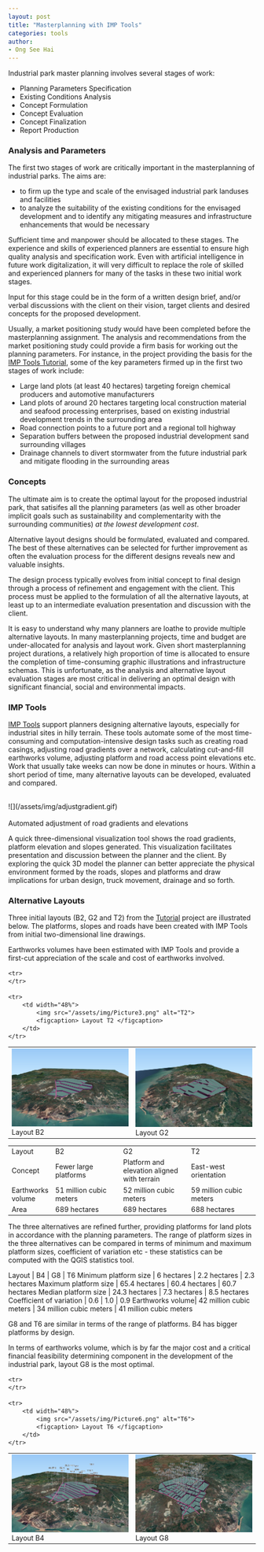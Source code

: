 ```yaml
---
layout: post
title: "Masterplanning with IMP Tools"
categories: tools
author: 
- Ong See Hai
---
```


Industrial park master planning involves several stages of work:
* Planning Parameters Specification
* Existing Conditions Analysis
* Concept Formulation
* Concept Evaluation
* Concept Finalization
* Report Production

### Analysis and Parameters
The first two stages of work are critically important in the masterplanning of industrial parks. The aims are:
* to firm up the type and scale of the envisaged industrial park landuses and facilities
* to analyze the suitability of the existing conditions for the envisaged development and to identify any mitigating measures and infrastructure enhancements that would be necessary 


Sufficient time and manpower should be allocated to these stages.  The experience and skills of experienced planners are essential to ensure high quality analysis and specification work.  Even with artificial intelligence in future work digitalization, it will very difficult to replace the role of skilled and experienced planners for many of the tasks in these two initial work stages.


Input for this stage could be in the form of a written design brief, and/or verbal discussions with the client on their vision, target clients and desired concepts for the proposed development. 


Usually, a market positioning study would have been completed before the masterplanning assignment.  The analysis and recommendations from the market positioning study could provide a firm basis for working out the planning parameters.
For instance, in the project providing the basis for the [IMP Tools Tutorial](/resources.html), some of the key parameters firmed up in the first two stages of work include:
* Large land plots (at least 40 hectares) targeting foreign chemical producers and automotive manufacturers
* Land plots of around 20 hectares targeting local construction material and seafood processing enterprises, based on existing industrial development trends in the surrounding area
* Road connection points to a future port and a regional toll highway
* Separation buffers between the proposed industrial development sand surrounding villages
* Drainage channels to divert stormwater from the future industrial park and mitigate flooding in the surrounding areas

### Concepts
The ultimate aim is to create the optimal layout for the proposed industrial park, that satisifes all the planning parameters (as well as other broader implicit goals such as sustainability and complementarity with the surrounding communities) _at the lowest development cost_.   


Alternative layout designs should be formulated, evaluated and compared.  The best of these alternatives can be selected for further improvement as often the evaluation process for the different designs reveals new and valuable insights.

The design process typically evolves from initial concept to final design through a process of refinement and engagement with the client.  This process must be applied to the formulation of all the alternative layouts, at least up to an intermediate evaluation presentation and discussion with the client.


It is easy to understand why many planners are loathe to provide multiple alternative layouts. In many masterplanning projects, time and budget are under-allocated for analysis and layout work.  Given short masterplanning project durations, a relatively high proportion of time is allocated to ensure the completion of time-consuming graphic illustrations and infrastructure schemas.   This is unfortunate, as the analysis and alternative layout evaluation stages are most critical in delivering an optimal design with significant financial, social and environmental impacts.  

### IMP Tools
[IMP Tools](/resources.html) support planners designing alternative layouts, especially for industrial sites in hilly terrain.   These tools automate some of the most time-consuming and computation-intensive design tasks such as creating road casings, adjusting road gradients over a network, calculating cut-and-fill earthworks volume, adjusting platform and road access point elevations etc. Work that usually take weeks can now be done in minutes or hours.  Within a short period of time, many alternative layouts can be developed, evaluated and compared.

<br>
![](/assets/img/adjustgradient.gif)
<br>
<br> Automated adjustment of road gradients and elevations
<br>


A quick three-dimensional visualization tool shows the road gradients, platform elevation and slopes generated.  This visualization facilitates presentation and discussion between the planner and the client.  By exploring the quick 3D model the planner can better appreciate the physical environment formed by the roads, slopes and platforms and draw implications for urban design, truck movement, drainage and so forth.



### Alternative Layouts
Three initial layouts (B2, G2 and T2) from the [Tutorial](/resources.html) project are illustrated below.  The platforms, slopes and roads have been created with IMP Tools from initial two-dimensional line drawings.

Earthworks volumes have been estimated with IMP Tools and provide a first-cut appreciation of the scale and cost of earthworks involved.

<table width="100%">
    <tr>
		<td width="48%">
			<img src="/assets/img/Picture1.png" alt="B2">
			<figcaption> Layout B2 </figcaption>
		</td>
		<td width="48%">
			<img src="/assets/img/Picture2.png" alt="G2">
			<figcaption> Layout G2 </figcaption>
		</td>
	</tr>

	<tr>
	</tr>

	<tr>
		<td width="48%">
			<img src="/assets/img/Picture3.png" alt="T2">
			<figcaption> Layout T2 </figcaption>
		</td>
	</tr>
</table>


<table>
    <tr>
        <td width="16%">Layout</td>
        <td width="28%">B2</td>
        <td width="28%">G2</td>
        <td width="28%">T2</td>
    </tr>
    <tr>
        <td>Concept</td>
        <td>Fewer large platforms</td>
        <td>Platform and elevation aligned with terrain </td>
        <td>East-west orientation</td>
    </tr>
	    <tr>
        <td>Earthworks volume</td>
        <td>51 million cubic meters</td>
        <td>52 million cubic meters</td>
        <td>59 million cubic meters</td>
    </tr>
    <tr>
        <td>Area</td>
        <td>689 hectares</td>
        <td>689 hectares</td>
        <td>688 hectares</td>
    </tr>
</table>


The three alternatives are refined further, providing platforms for land plots in accordance with the planning parameters.  The range of platform sizes in the three alternatives can be compared in terms of minimum and maximum platform sizes, coefficient of variation etc - these statistics can be computed with the QGIS statistics tool.

Layout | B4 | G8 | T6
Minimum platform size | 6 hectares | 2.2 hectares | 2.3 hectares
Maximum platform size | 65.4 hectares | 60.4 hectares | 60.7 hectares
Median platform size | 24.3 hectares | 7.3 hectares | 8.5 hectares
Coefficient of variation | 0.6 | 1.0 | 0.9
Earthworks volume| 42 million cubic meters | 34 million cubic meters | 41 million cubic meters

G8 and T6 are similar in terms of the range of platforms.  B4 has bigger platforms by design.


In terms of earthworks volume, which is by far the major cost and a critical financial feasibility determining component in the development of the industrial park, layout G8 is the most optimal.
<br>


<table width="100%">
    <tr>
		<td width="48%">
			<img src="/assets/img/Picture4.png" alt="B4">
			<figcaption> Layout B4 </figcaption>
		</td>
		<td width="48%">
			<img src="/assets/img/Picture5.png" alt="G8">
			<figcaption> Layout G8 </figcaption>
		</td>
	</tr>

	<tr>
	</tr>

	<tr>
		<td width="48%">
			<img src="/assets/img/Picture6.png" alt="T6">
			<figcaption> Layout T6 </figcaption>
		</td>
	</tr>
</table>








 


